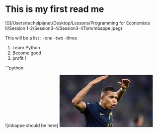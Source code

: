 # This is my first read me
![](/Users/rachelpianet/Desktop/Lessons/Programming for Economists II/Session 1-2/Session3-4/Session3-4Tom/mbappe.jpeg)

This will be a list : 
-one
-two
-three

1. Learn Python
2. Become good
3. profit !

'''python


![mbappe should be here] 
![](mbappe.jpeg)

